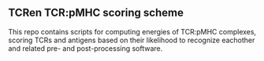 ## TCRen TCR:pMHC scoring scheme

This repo contains scripts for computing energies of TCR:pMHC complexes, scoring TCRs and antigens based on their likelihood to recognize eachother and related pre- and post-processing software.